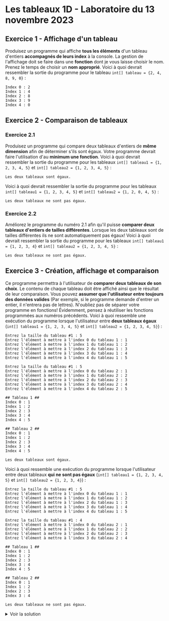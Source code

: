 # Les tableaux 1D - Laboratoire du 13 novembre 2023

## Exercice 1 - Affichage d'un tableau
Produisez un programme qui affiche __tous les éléments__ d'un tableau d'entiers __accompagnés de leurs index__ à la console. La gestion de l'affichage doit se faire dans une __fonction__ dont je vous laisse choisir le nom. Prenez le temps de choisir un __nom approprié__.
Voici à quoi devrait ressembler la sortie du programme pour le tableau `int[] tableau = {2, 4, 8, 9, 0}` : 
```console
Index 0 : 2
Index 1 : 4
Index 2 : 8
Index 3 : 9
Index 4 : 0
```

## Exercice 2 - Comparaison de tableaux
### Exercice 2.1
Produisez un programme qui compare deux tableaux d'entiers de __même dimension__ afin de déterminer s'ils sont égaux. Votre programme devrait faire l'utilisation d'au __minimum une fonction__.
Voici à quoi devrait ressembler la sortie du programme pour les tableaux `int[] tableau1 = {1, 2, 3, 4, 5}` et `int[] tableau2 = {1, 2, 3, 4, 5}` :
```console
Les deux tableaux sont égaux.
```
Voici à quoi devrait ressembler la sortie du programme pour les tableaux `int[] tableau1 = {1, 2, 3, 4, 5}` et `int[] tableau2 = {1, 2, 0, 4, 5}` :
```console
Les deux tableaux ne sont pas égaux.
```
### Exercice 2.2
Améliorez le programme du numéro 2.1 afin qu'il puisse __comparer deux tableaux d'entiers de tailles différentes__. Lorsque les deux tableaux sont de tailles différentes ils ne sont automatiquement pas égaux!
Voici à quoi devrait ressembler la sortie du programme pour les tableaux `int[] tableau1 = {1, 2, 3, 4}` et `int[] tableau2 = {1, 2, 3, 4, 5}` :
```console
Les deux tableaux ne sont pas égaux.
```

## Exercice 3 - Création, affichage et comparaison
Ce programme permettra à l'utilisateur de __comparer deux tableaux de son choix__. Le contenu de chaque tableau doit être affiché ainsi que le résultat de leur comparaison. 
Vous pouvez __assumer que l'utilisateur entre toujours des données valides__ (Par exemple, si le programme demande d'entrer un entier, il n'entrera pas de lettres). N'oubliez pas de séparer votre programme en fonctions! Évidemment, pensez à réutiliser les fonctions programmées aux numéros précédents.
Voici à quoi ressemble une exécution du programme lorsque l'utilisateur entre __deux tableaux égaux__ (`int[] tableau1 = {1, 2, 3, 4, 5}` et `int[] tableau2 = {1, 2, 3, 4, 5}`) : 
```console
Entrez la taille du tableau #1 : 5
Entrez l'élément à mettre à l'index 0 du tableau 1 : 1
Entrez l'élément à mettre à l'index 1 du tableau 1 : 2
Entrez l'élément à mettre à l'index 2 du tableau 1 : 3
Entrez l'élément à mettre à l'index 3 du tableau 1 : 4
Entrez l'élément à mettre à l'index 4 du tableau 1 : 5

Entrez la taille du tableau #1 : 5
Entrez l'élément à mettre à l'index 0 du tableau 2 : 1
Entrez l'élément à mettre à l'index 1 du tableau 2 : 2
Entrez l'élément à mettre à l'index 2 du tableau 2 : 3
Entrez l'élément à mettre à l'index 3 du tableau 2 : 4
Entrez l'élément à mettre à l'index 4 du tableau 2 : 5

## Tableau 1 ##
Index 0 : 1
Index 1 : 2
Index 2 : 3
Index 3 : 4
Index 4 : 5

## Tableau 2 ##
Index 0 : 1
Index 1 : 2
Index 2 : 3
Index 3 : 4
Index 4 : 5

Les deux tableaux sont égaux.
```

Voici à quoi ressemble une exécution du programme lorsque l'utilisateur entre deux tableaux __qui ne sont pas égaux__ (`int[] tableau1 = {1, 2, 3, 4, 5}` et `int[] tableau2 = {1, 2, 3, 4}`) : 
```console
Entrez la taille du tableau #1 : 5
Entrez l'élément à mettre à l'index 0 du tableau 1 : 1
Entrez l'élément à mettre à l'index 1 du tableau 1 : 2
Entrez l'élément à mettre à l'index 2 du tableau 1 : 3
Entrez l'élément à mettre à l'index 3 du tableau 1 : 4
Entrez l'élément à mettre à l'index 4 du tableau 1 : 5

Entrez la taille du tableau #1 : 4
Entrez l'élément à mettre à l'index 0 du tableau 2 : 1
Entrez l'élément à mettre à l'index 1 du tableau 2 : 2
Entrez l'élément à mettre à l'index 2 du tableau 2 : 3
Entrez l'élément à mettre à l'index 3 du tableau 2 : 4

## Tableau 1 ##
Index 0 : 1
Index 1 : 2
Index 2 : 3
Index 3 : 4
Index 4 : 5

## Tableau 2 ##
Index 0 : 1
Index 1 : 2
Index 2 : 3
Index 3 : 4

Les deux tableaux ne sont pas égaux.
```

<details>
  <summary><bold>Voir la solution</bold></summary>
  
  ```cs
  namespace Exercice3
{
    internal class Program
    {
        static void Main()
        {
            const int NUMERO_TABLEAU_1 = 1;
            const int NUMERO_TABLEAU_2 = 2;

            int[] tableau1 = CreerTableau(NUMERO_TABLEAU_1);
            int[] tableau2 = CreerTableau(NUMERO_TABLEAU_2);

            AfficherTableauEntiers(tableau1, NUMERO_TABLEAU_1);
            AfficherTableauEntiers(tableau2, NUMERO_TABLEAU_2);

            AfficherResultat(SontTableauxEntiersEgaux(tableau1, tableau2));
        }

        static void AfficherResultat(bool p_resultat)
        {
            if (p_resultat)
            {
                Console.WriteLine("Les deux tableaux sont égaux.");
            }
            else
            {
                Console.WriteLine("Les deux tableaux ne sont pas égaux.");
            }
        }

        static int[] CreerTableau(int p_numeroTableau)
        {
            Console.Write($"Entrez la taille du tableau {p_numeroTableau} : ");

            int tailleTableau1 = int.Parse(Console.ReadLine());
            int[] tableau = new int[tailleTableau1];

            for (int i = 0; i < tableau.Length; i++)
            {
                Console.Write($"Entrez l'élément à mettre à l'index {i} du tableau {p_numeroTableau} : ");
                tableau[i] = int.Parse(Console.ReadLine());
            }
            Console.WriteLine("");

            return tableau;
        }

        static void AfficherTableauEntiers(int[] p_tableau, int p_numeroTableau)
        {
            Console.WriteLine($"## Tableau {p_numeroTableau} ##");
            for (int i = 0; i < p_tableau.Length; i++)
            {
                Console.WriteLine($"Index {i} : {p_tableau[i]}");
            }
            Console.WriteLine("");
        }

        static bool SontTableauxEntiersEgaux(int[] p_tableau1, int[] p_tableau2)
        {
            bool sontTableauxEgaux = true;

            if (p_tableau1.Length != p_tableau2.Length)
            {
                sontTableauxEgaux = false;
            }
            else
            {
                for (int i = 0; i < p_tableau1.Length && sontTableauxEgaux; i++)
                {
                    if (p_tableau1[i] != p_tableau2[i])
                    {
                        sontTableauxEgaux = false;
                    }
                }
            }

            return sontTableauxEgaux;
        }
    }
}
  ```
</details>
